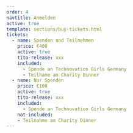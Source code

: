 ```yaml
---
order: 4
navtitle: Anmelden
active: true
template: sections/buy-tickets.html
tickets:
  - name: Spenden und Teilnehmen
    price: €400
    active: true
    tito-release: xxx
    included:
      - Spende an Technovation Girls Germany 
      - Teilhame am Charity Dinner
  - name: Nur Spenden
    price: €100
    active: true
    tito-release: xxx
    included:
      - Spende an Technovation Girls Germany 
    not-included:
    - Teilnahme am Charity Dinner
---
```

